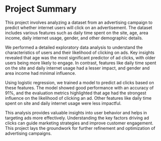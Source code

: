 # Project Summary

This project involves analyzing a dataset from an advertising campaign to predict whether internet users will click on an advertisement. The dataset includes various features such as daily time spent on the site, age, area income, daily internet usage, gender, and other demographic details.

We performed a detailed exploratory data analysis to understand the characteristics of users and their likelihood of clicking on ads. Key insights revealed that age was the most significant predictor of ad clicks, with older users being more likely to engage. In contrast, features like daily time spent on the site and daily internet usage had a lesser impact, and gender and area income had minimal influence.

Using logistic regression, we trained a model to predict ad clicks based on these features. The model showed good performance with an accuracy of 91%, and the evaluation metrics highlighted that age had the strongest influence on the likelihood of clicking an ad. Other features like daily time spent on site and daily internet usage were less impactful.

This analysis provides valuable insights into user behavior and helps in targeting ads more effectively. Understanding the key factors driving ad clicks can guide marketing strategies and improve customer engagement. This project lays the groundwork for further refinement and optimization of advertising campaigns.
